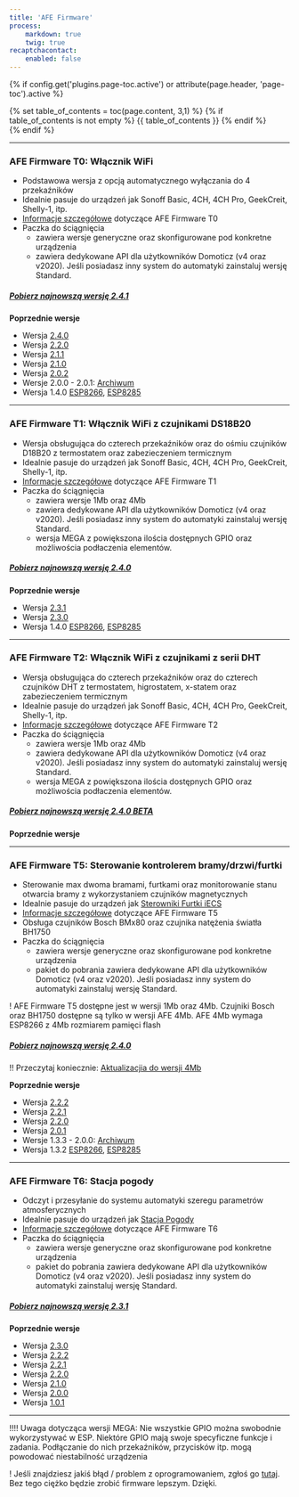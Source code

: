 ```yaml
---
title: 'AFE Firmware'
process:
    markdown: true
    twig: true
recaptchacontact:
    enabled: false
---
```


{% if config.get('plugins.page-toc.active') or attribute(page.header, 'page-toc').active %}
<div class="page-toc">
    {% set table_of_contents = toc(page.content, 3,1) %}
    {% if table_of_contents is not empty %}
    {{ table_of_contents }}
    {% endif %}
</div>
{% endif %}

---


### AFE Firmware T0: Włącznik WiFi
* Podstawowa wersja z opcją automatycznego wyłączania do 4 przekaźników
* Idealnie pasuje do urządzeń jak Sonoff Basic, 4CH, 4CH Pro, GeekCreit, Shelly-1, itp.
* [Informacje szczegółowe](/postawowe-informacje/wersje-afe-firmware/afe-firmware-t0-wlacznik-wifi) dotyczące AFE Firmware T0
* Paczka do ściągnięcia 
	* zawiera wersje generyczne oraz skonfigurowane pod konkretne urządzenia
	* zawiera dedykowane API dla użytkowników Domoticz (v4 oraz v2020). Jeśli posiadasz inny system do automatyki zainstaluj wersję Standard.


##### [Pobierz najnowszą wersję 2.4.1](https://www.smartnydom.pl/download/afe-firmware-t0-2-4-1/?target=_blank)

**Poprzednie wersje**
* Wersja [2.4.0](https://www.smartnydom.pl/download/afe-firmware-t0-2-4-0/?target=_blank)
* Wersja [2.2.0](https://www.smartnydom.pl/download/afe-firmware-t0-2-2-0/?target=_blank)
* Wersja [2.1.1](https://www.smartnydom.pl/download/afe-firmware-t0-2-1-1/?target=_blank)
* Wersja [2.1.0](https://www.smartnydom.pl/download/afe-firmware-t0-2-1/?target=_blank)
* Wersja [2.0.2](https://www.smartnydom.pl/download/afe-firmware-t0/?target=_blank)
* Wersje 2.0.0 - 2.0.1: [Archiwum](https://drive.google.com/drive/folders/1dKf5vOTjD53RPvnlTQLNaxTWL-N3hKNC/?target=_blank)
* Wersja 1.4.0 [ESP8266](https://www.smartnydom.pl/download/afe-firmware-t0-esp8266-1mb/?target=_blank), [ESP8285](https://www.smartnydom.pl/download/afe-firmware-t0-esp8285-1mb/?target=_blank)

---

### AFE Firmware T1: Włącznik WiFi z czujnikami DS18B20
* Wersja obsługująca do czterech przekaźników oraz do ośmiu czujników D18B20 z termostatem oraz zabezieczeniem termicznym
* Idealnie pasuje do urządzeń jak Sonoff Basic, 4CH, 4CH Pro, GeekCreit, Shelly-1, itp.
* [Informacje szczegółowe](/postawowe-informacje/wersje-afe-firmware/afe-firmware-t1-wlacznik-i-ds18b20) dotyczące AFE Firmware T1
* Paczka do ściągnięcia 
	* zawiera wersje 1Mb oraz 4Mb
	* zawiera dedykowane API dla użytkowników Domoticz (v4 oraz v2020). Jeśli posiadasz inny system do automatyki zainstaluj wersję Standard.
	* wersja MEGA z powiększona ilościa dostępnych GPIO oraz możliwościa podłaczenia elementów.

##### [Pobierz najnowszą wersję 2.4.0](https://www.smartnydom.pl/download/afe-firmware-t1-2-4-0/?target=_blank)

**Poprzednie wersje**
* Wersja [2.3.1](https://www.smartnydom.pl/download/afe-firmware-t1-2-3-1/?target=_blank)
* Wersja [2.3.0](https://www.smartnydom.pl/download/afe-firmware-t1-2-3-0/?target=_blank)
* Wersja 1.4.0 [ESP8266](https://www.smartnydom.pl/download/afe-firmware-t1-esp8266/?target=_blank), [ESP8285](https://www.smartnydom.pl/download/afe-firmware-t1-esp8285-1mb/?target=_blank)

---

### AFE Firmware T2: Włącznik WiFi z czujnikami z serii DHT
* Wersja obsługująca do czterech przekaźników oraz do czterech czujników DHT z termostatem, higrostatem, x-statem oraz zabezieczeniem termicznym
* Idealnie pasuje do urządzeń jak Sonoff Basic, 4CH, 4CH Pro, GeekCreit, Shelly-1, itp.
* [Informacje szczegółowe](/postawowe-informacje/wersje-afe-firmware/t2-wlacznik-i-dhtxx) dotyczące AFE Firmware T2
* Paczka do ściągnięcia 
	* zawiera wersje 1Mb oraz 4Mb
	* zawiera dedykowane API dla użytkowników Domoticz (v4 oraz v2020). Jeśli posiadasz inny system do automatyki zainstaluj wersję Standard.
	* wersja MEGA z powiększona ilościa dostępnych GPIO oraz możliwościa podłaczenia elementów.


##### [Pobierz najnowszą wersję 2.4.0 BETA](https://www.smartnydom.pl/download/afe-firmware-t2-2-4-0/?target=_blank)

**Poprzednie wersje**


---
### AFE Firmware T5: Sterowanie kontrolerem bramy/drzwi/furtki
* Sterowanie max dwoma bramami, furtkami oraz monitorowanie stanu otwarcia bramy z wykorzystaniem czujników magnetycznych
* Idealnie pasuje do urządzeń jak [Sterowniki Furtki iECS](https://www.smartnydom.pl/sterownik-bramy-wersja-v2/)
* [Informacje szczegółowe](/postawowe-informacje/wersje-afe-firmware/t5-brama-drzwi) dotyczące AFE Firmware T5
* Obsługa czujników Bosch BMx80 oraz czujnika natężenia światła BH1750
* Paczka do ściągnięcia 
	* zawiera wersje generyczne oraz skonfigurowane pod konkretne urządzenia
	* pakiet do pobrania zawiera dedykowane API dla użytkowników Domoticz (v4 oraz v2020). Jeśli posiadasz inny system do automatyki zainstaluj wersję Standard.

! AFE Firmware T5 dostępne jest w wersji 1Mb oraz 4Mb. Czujniki Bosch oraz BH1750 dostępne są tylko w wersji AFE 4Mb. AFE 4Mb wymaga ESP8266 z 4Mb rozmiarem pamięci flash 

##### [Pobierz najnowszą wersję 2.4.0](https://www.smartnydom.pl/download/afe-firmware-t5-2-4-0/?target=_blank)

!! Przeczytaj koniecznie: [Aktualizacjia do wersji 4Mb](/postawowe-informacje/wersje-afe-firmware/t5-brama-drzwi/aktualizacja-afe-t5-z-wersji-2-0-x-do-2-2-x) 

**Poprzednie wersje**
* Wersja [2.2.2](https://www.smartnydom.pl/download/afe-firmware-t5-2-2-2/?target=_blank)
* Wersja [2.2.1](https://www.smartnydom.pl/download/afe-firmware-t5-2-2-1/?target=_blank)
* Wersja [2.2.0](https://www.smartnydom.pl/download/afe-firmware-t5-2-2-0/?target=_blank)
* Wersja [2.0.1](https://www.smartnydom.pl/download/afe-firmware-t5-v2/?target=_blank)
* Wersje 1.3.3 - 2.0.0: [Archiwum](https://drive.google.com/drive/folders/10RpEzzgYVWdH9vvdMTF1w1KjRRnwsEv_/?target=_blank)
* Wersja 1.3.2 [ESP8266](https://www.smartnydom.pl/download/afe-firmware-t5-esp8266/?target=_blank), [ESP8285](https://www.smartnydom.pl/download/afe-firmware-t5-esp8285/?target=_blank)

---

### AFE Firmware T6: Stacja pogody
* Odczyt i przesyłanie do systemu automatyki szeregu parametrów atmosferycznych
* Idealnie pasuje do urządzeń jak [Stacja Pogody](https://www.smartnydom.pl/weather-station-stacja-pogodowa-v2/)
* [Informacje szczegółowe](/postawowe-informacje/wersje-afe-firmware/afe-firmware-t6-stacja-pogody) dotyczące AFE Firmware T6
* Paczka do ściągnięcia 
	* zawiera wersje generyczne oraz skonfigurowane pod konkretne urządzenia
	* pakiet do pobrania zawiera dedykowane API dla użytkowników Domoticz (v4 oraz v2020). Jeśli posiadasz inny system do automatyki zainstaluj wersję Standard.


##### [Pobierz najnowszą wersję 2.3.1](https://www.smartnydom.pl/download/afe-firmware-t6-stacja-pogody-2-3-1/?target=_blank)

**Poprzednie wersje**
* Wersja [2.3.0](https://www.smartnydom.pl/download/afe-firmware-t6-stacja-pogody-2-3-0/?target=_blank)
* Wersja [2.2.2](https://www.smartnydom.pl/download/afe-firmware-t6-2-2-2/?target=_blank)
* Wersja [2.2.1](https://www.smartnydom.pl/download/afe-firmware-t6-2-2-1/?target=_blank)
* Wersja [2.2.0](https://www.smartnydom.pl/download/afe-firmware-t6-2-2-0/?target=_blank)
* Wersja [2.1.0](https://www.smartnydom.pl/download/afe-firmware-t6-2-1-0/?target=_blank)
* Wersja [2.0.0](https://www.smartnydom.pl/download/afe-firmware-t6/?target=_blank)
* Wersja [1.0.1](https://www.smartnydom.pl/download/afe-firmware-t6-1-0-1/?target=_blank)

---

!!!! Uwaga dotycząca wersji MEGA: Nie wszystkie GPIO można swobodnie wykorzystywać w ESP. Niektóre GPIO mają swoje specyficzne funkcje i zadania. Podłączanie do nich przekaźników, przycisków itp. mogą powodować niestabilność urządzenia

! Jeśli znajdziesz jakiś błąd / problem z oprogramowaniem, zgłoś go [tutaj](https://www.smartnydom.pl/forum/zglaszanie-problemow/?target=_blank). Bez tego ciężko będzie zrobić firmware lepszym. Dzięki.

